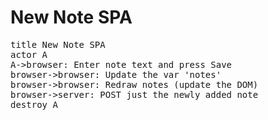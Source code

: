 New Note SPA
==========================
<pre>
title New Note SPA
actor A
A->browser: Enter note text and press Save
browser->browser: Update the var 'notes'
browser->browser: Redraw notes (update the DOM)
browser->server: POST just the newly added note
destroy A
</pre>